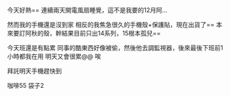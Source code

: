 今天好熱==
連續兩天開電風扇睡覺，這不是我要的12月阿...

然而我的手機還是沒到家
相反的我焦急很久的手機殼+保護貼，現在出貨了==
本來要訂阿秋的殼，幹結果目前只出14系列，15根本孤兒==

今天班還是有點累
同事的酷東西好像被偷，然後他去調監視器，後來最後下班前1小時都我在用
明天又會很累@@
唉

拜託明天手機趕快到

咖啡55
袋子2
<!-- ##{"timestamp":1702310400}## -->